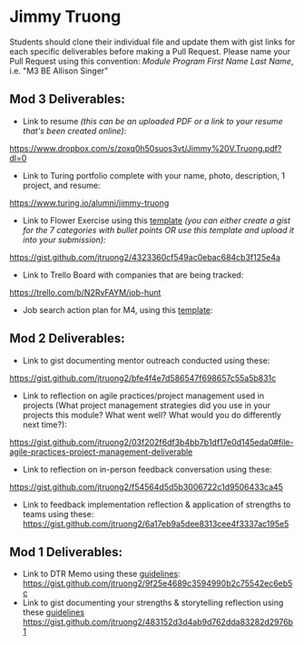 # Jimmy Truong

Students should clone their individual file and update them with gist links for each specific deliverables before making a Pull Request. Please name your Pull Request using this convention: *Module Program First Name Last Name*, i.e. "M3 BE Allison Singer"

## Mod 3 Deliverables:

* Link to resume *(this can be an uploaded PDF or a link to your resume that's been created online)*: 

https://www.dropbox.com/s/zoxq0h50suos3vt/Jimmy%20V.Truong.pdf?dl=0

* Link to Turing portfolio complete with your name, photo, description, 1 project, and resume:

https://www.turing.io/alumni/jimmy-truong

* Link to Flower Exercise using this [template](https://github.com/turingschool/career-development-curriculum/blob/master/files/Career%20Unit%20-%20The%20Flower%20Diagram.pdf) *(you can either create a gist for the 7 categories with bullet points OR use this template and upload it into your submission):*

https://gist.github.com/jtruong2/4323360cf549ac0ebac684cb3f125e4a

* Link to Trello Board with companies that are being tracked: 

https://trello.com/b/N2RvFAYM/job-hunt

* Job search action plan for M4, using this [template](https://github.com/turingschool/career-development-curriculum/blob/master/module_three/mod_4_action_plan_template.md):

## Mod 2 Deliverables:
* Link to gist documenting mentor outreach conducted using these:

https://gist.github.com/jtruong2/bfe4f4e7d586547f698657c55a5b831c

* Link to reflection on agile practices/project management used in projects (What project management strategies did you use in your projects this module? What went well? What would you do differently next time?):

https://gist.github.com/jtruong2/03f202f6df3b4bb7b1df17e0d145eda0#file-agile-practices-project-management-deliverable

* Link to reflection on in-person feedback conversation using these:

https://gist.github.com/jtruong2/f54564d5d5b3006722c1d9506433ca45

* Link to feedback implementation reflection & application of strengths to teams using these:
https://gist.github.com/jtruong2/6a17eb9a5dee8313cee4f3337ac195e5

## Mod 1 Deliverables:
* Link to DTR Memo using these [guidelines](https://github.com/turingschool/career-development-curriculum/blob/master/module_one/dtr_guidelines_memo.md): https://gist.github.com/jtruong2/9f25e4689c3594990b2c75542ec6eb5c
* Link to gist documenting your strengths & storytelling reflection using these [guidelines](https://github.com/turingschool/career-development-curriculum/blob/master/module_one/strengths_storytelling_reflection.md)
https://gist.github.com/jtruong2/483152d3d4ab9d762dda83282d2976b1
